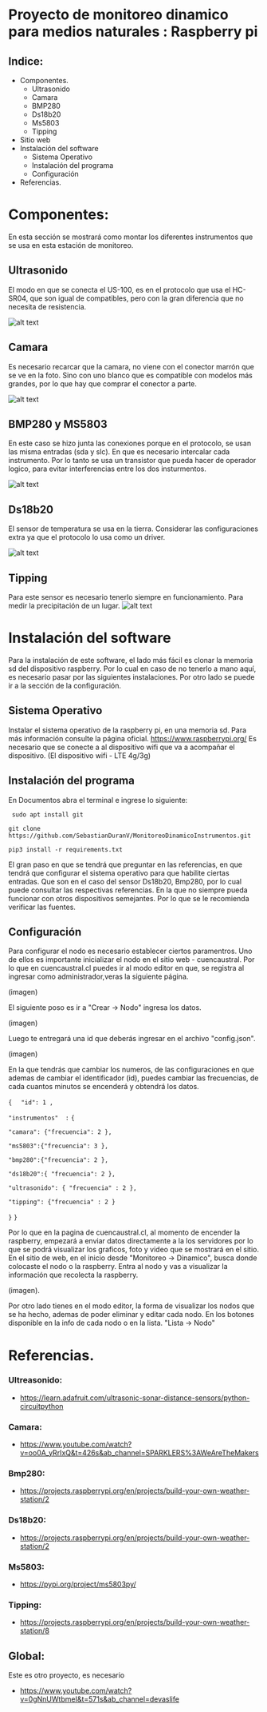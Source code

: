 # Proyecto de monitoreo dinamico para medios naturales : Raspberry pi


## Indice:

- Componentes.
  - Ultrasonido
  - Camara
  - BMP280
  - Ds18b20
  - Ms5803
  - Tipping
- Sitio web
- Instalación del software
  - Sistema Operativo
  - Instalación del programa
  - Configuración
- Referencias.


# Componentes:

En esta sección se mostrará como montar los diferentes instrumentos que se usa en esta estación de monitoreo.

## Ultrasonido

El modo en que se conecta el US-100, es en el protocolo que usa el HC-SR04, que son igual de compatibles, pero con la gran diferencia que no necesita de resistencia.


![alt text](https://raw.githubusercontent.com/SebastianDuranV/MonitoreoDinamicoInstrumentos/master/imagenes/us100.png)


## Camara
Es necesario recarcar que la camara, no viene con el conector marrón que se ve en la foto. Sino con uno blanco que es compatible con modelos más grandes, por lo que hay que comprar el conector a parte.

![alt text](https://raw.githubusercontent.com/SebastianDuranV/MonitoreoDinamicoInstrumentos/master/imagenes/camara.png)


## BMP280 y MS5803
En este caso se hizo junta las conexiones porque en el protocolo, se usan las misma entradas (sda y slc). En que es necesario intercalar cada instrumento. Por lo tanto se usa un transistor que pueda hacer de operador logico, para evitar interferencias entre los dos insturmentos.

![alt text](https://raw.githubusercontent.com/SebastianDuranV/MonitoreoDinamicoInstrumentos/master/imagenes/BMP280-ms5803.png)

## Ds18b20
El sensor de temperatura se usa en la tierra. Considerar las configuraciones extra ya que el protocolo lo usa como un driver.


![alt text](https://raw.githubusercontent.com/SebastianDuranV/MonitoreoDinamicoInstrumentos/master/imagenes/Ds18b20.png)


## Tipping
Para este sensor es necesario tenerlo siempre en funcionamiento. Para medir la precipitación de un lugar.
![alt text](https://raw.githubusercontent.com/SebastianDuranV/MonitoreoDinamicoInstrumentos/master/imagenes/tipping.png)

# Instalación del software

Para la instalación de este software, el lado más fácil es clonar la memoria sd del dispositivo raspberry. Por lo cual en caso de no tenerlo a mano aquí, es necesario pasar por las siguientes instalaciones. Por otro lado se puede ir a la sección de la configuración.  

## Sistema Operativo

Instalar el sistema operativo de la raspberry pi, en una memoria sd. Para más información consulte la página oficial. https://www.raspberrypi.org/
Es necesario que se conecte a al dispositivo wifi que va a acompañar el dispositivo. (El dispositivo wifi - LTE 4g/3g)

## Instalación del programa

En Documentos abra el terminal e ingrese lo siguiente:

`` sudo apt install git``

`` git clone https://github.com/SebastianDuranV/MonitoreoDinamicoInstrumentos.git ``

``pip3 install -r requirements.txt``

El gran paso en que se tendrá que preguntar en las referencias, en que tendrá que configurar el sistema operativo para que habilite ciertas entradas. Que son en el caso del sensor Ds18b20, Bmp280, por lo cual puede consultar las respectivas referencias. En la que no siempre pueda funcionar con otros dispositivos semejantes. Por lo que se le recomienda verificar las fuentes.

## Configuración

Para configurar el nodo es necesario establecer ciertos paramentros.
Uno de ellos es importante inicializar el nodo en el sitio web - cuencaustral. Por lo que en cuencaustral.cl puedes ir al modo editor en que, se registra al ingresar como administrador,veras la siguiente página.

 (imagen)

El siguiente poso es ir a "Crear -> Nodo" ingresa los datos.

(imagen)

Luego te entregará una id que deberás ingresar en el archivo "config.json".

(imagen)

En la que tendrás que cambiar los numeros, de las configuraciones en que ademas de cambiar el identificador (id), puedes cambiar las frecuencias, de cada cuantos minutos se encenderá y obtendrá los datos.

``{``
``	"id": 1 ,``

``"instrumentos"  :``
``{``

``"camara": {"frecuencia": 2 },``

``"ms5803":{"frecuencia": 3 },``

``"bmp280":{"frecuencia": 2 },``

``"ds18b20":{ "frecuencia": 2 },``

``"ultrasonido": { "frecuencia" : 2 },``

``"tipping": {"frecuencia" : 2 }``

``}``
``}``

Por lo que en la pagina de cuencaustral.cl, al momento de encender la raspberry, empezará a enviar datos directamente a la los servidores por lo que se podrá visualizar los graficos, foto y video que se mostrará en el sitio.
En el sitio de web, en el inicio desde "Monitoreo -> Dinamico", busca donde colocaste el nodo o la raspberry. Entra al nodo y vas a visualizar la información que recolecta la raspberry.

(imagen).


Por otro lado tienes en el modo editor, la forma de visualizar los nodos que se ha hecho, ademas de poder eliminar y editar cada nodo. En los botones disponible en la info de cada nodo o en la lista. "Lista -> Nodo"


# Referencias.

### Ultreasonido:
- https://learn.adafruit.com/ultrasonic-sonar-distance-sensors/python-circuitpython

### Camara:
- https://www.youtube.com/watch?v=oo0A_yRrIxQ&t=426s&ab_channel=SPARKLERS%3AWeAreTheMakers

### Bmp280:
- https://projects.raspberrypi.org/en/projects/build-your-own-weather-station/2
  
### Ds18b20:
- https://projects.raspberrypi.org/en/projects/build-your-own-weather-station/2
  
### Ms5803:
- https://pypi.org/project/ms5803py/
  
### Tipping:
- https://projects.raspberrypi.org/en/projects/build-your-own-weather-station/8

## Global:
Este es otro proyecto, es necesario
- https://www.youtube.com/watch?v=0gNnUWtbmeI&t=571s&ab_channel=devaslife